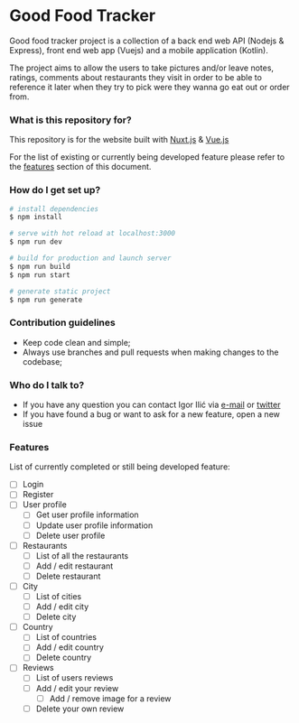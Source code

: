 # Good Food Tracker #

Good food tracker project is a collection of a back end web API (Nodejs & Express), front end web app (Vuejs) and a mobile application (Kotlin). 

The project aims to allow the users to take pictures and/or leave notes, ratings, comments about restaurants they visit in order to be able to reference it later when they try to pick were they wanna go eat out or order from. 

### What is this repository for? ###

This repository is for the website built with [Nuxt.js](https://nuxtjs.org/) & [Vue.js](https://vuejs.org/) 

For the list of existing or currently being developed feature please refer to the [features](#features) section of this document.

### How do I get set up? ###

```bash
# install dependencies
$ npm install

# serve with hot reload at localhost:3000
$ npm run dev

# build for production and launch server
$ npm run build
$ npm run start

# generate static project
$ npm run generate
```
 
### Contribution guidelines ###

* Keep code clean and simple;
* Always use branches and pull requests when making changes to the codebase;

### Who do I talk to? ###

* If you have any question you can contact Igor Ilić via [e-mail](mailto:github@igorilic.net) or [twitter](https://twitter.com/Gac_BL) 
* If you have found a bug or want to ask for a new feature, open a new issue

### Features ###
List of currently completed or still being developed feature: 

* [ ] Login 
* [ ] Register
* [ ] User profile
    * [ ] Get user profile information
    * [ ] Update user profile information
    * [ ] Delete user profile
* [ ] Restaurants
    * [ ] List of all the restaurants
    * [ ] Add / edit restaurant
    * [ ] Delete restaurant
* [ ] City
    * [ ] List of cities 
    * [ ] Add / edit city
    * [ ] Delete city
* [ ] Country
    * [ ] List of countries 
    * [ ] Add / edit country
    * [ ] Delete country
* [ ] Reviews
    * [ ] List of users reviews 
    * [ ] Add / edit your review
        * [ ] Add / remove image for a review
    * [ ] Delete your own review 
